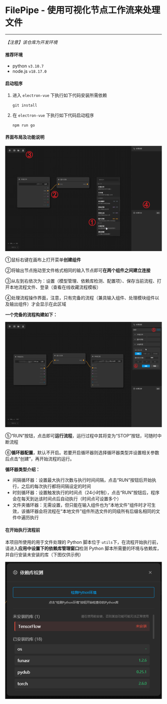 # FilePipe - 使用可视化节点工作流来处理文件

---

*【注意】该仓库为开发环境*

#### 推荐环境

* python `v3.10.7`
* node.js `v18.17.0`

#### 启动程序

1. 进入 `electron-vue` 下执行如下代码安装所需依赖
   ```
   git install
   ```
2. 在 `electron-vue` 下执行如下代码启动程序
   ```
   npm run go
   ```

#### 界面布局及功能说明

![1744702684915](image/README/1744702684915.png)

①鼠标右键在画布上打开菜单**创建组件**

②将输出节点拖动至文件格式相同的输入节点即可**在两个组件之间建立连接**

③从左到右依次为：设置（模型管理、依赖库检测、配置项）、保存当前流程、打开本地流程文件、登录（查看在线收藏流程模板）

④处理流程操作界面，注意，只有完备的流程（兼具输入组件、处理模块组件以及输出组件）才会显示在此区域

**一个完备的流程构建如下：**

![1744703523989](image/README/1744703523989.png)

⑤“RUN”按钮，点击即可**运行流程**，运行过程中其将变为“STOP”按钮，可随时中断流程

⑥**循环器配置**，默认不开启。若要开启循环器则选择循环器类型并设置相关参数后点击“创建”，再开始流程的运行。

**循环器类型介绍：**

* 间隔循环器：设置最大执行次数与执行时间间隔，点击“RUN”按钮后开始执行，之后的每次执行都将间隔设定的时间
* 时刻循环器：设置触发执行的时间点（24小时制），点击“RUN”按钮后，程序会在每天到达该时间点后自动执行（时间点可设置多个）
* 文件夹循环器：无需设置，但只能在输入组件也为“本地文件”组件时才可生效，该循环器会将流程在“本地文件”组件所选文件的同级所有后缀名相同的文件中遍历执行

#### 在开始执行流程前

本项目所使用的用于文件处理的 Python 脚本位于 `utils`下，在流程开始执行前，请进入**应用中设置下的依赖库管理窗口**检测 Python 脚本所需要的环境与依赖库，并自行安装未安装的库（下图仅供示例）

![1744704374075](image/README/1744704374075.png)
